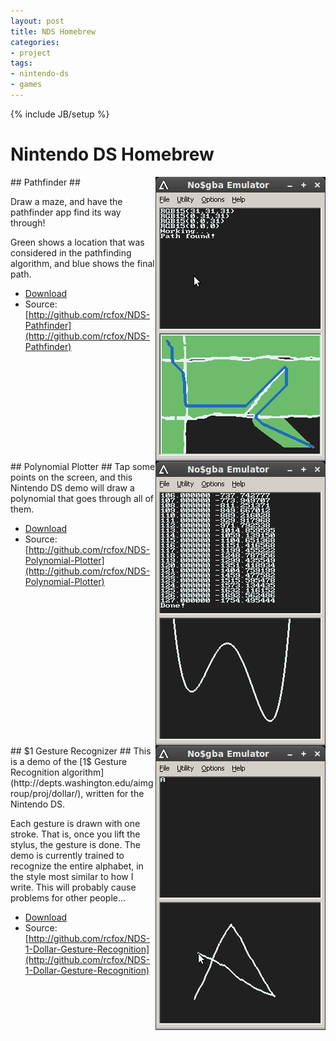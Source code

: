 ```yaml
---
layout: post
title: NDS Homebrew
categories:
- project
tags:
- nintendo-ds
- games
---
```

{% include JB/setup %}

# Nintendo DS Homebrew #

<div markdown="1" style="clear: both">
<img src="/images/nds-pathfinder.png" style="float: right"/>
## Pathfinder ##

Draw a maze, and have the pathfinder app find its way through!

Green shows a location that was considered in the pathfinding algorithm, and blue shows the final path.

* [Download](http://github.com/downloads/rcfox/NDS-Pathfinder/pathfinder.nds)
* Source: [http://github.com/rcfox/NDS-Pathfinder](http://github.com/rcfox/NDS-Pathfinder)
</div>

<div markdown="1" style="clear: both">
<img src="/images/nds-polynomial.png" style="float: right"/>
## Polynomial Plotter ##
Tap some points on the screen, and this Nintendo DS demo will draw a polynomial that goes through all of them.

* [Download](http://github.com/downloads/rcfox/NDS-Polynomial-Plotter/polynomial.nds)
* Source: [http://github.com/rcfox/NDS-Polynomial-Plotter](http://github.com/rcfox/NDS-Polynomial-Plotter)
</div>

<div markdown="1" style="clear: both">
<img src="/images/nds-dollar.png" style="float: right"/>
## $1 Gesture Recognizer ##
This is a demo of the [1$ Gesture Recognition algorithm](http://depts.washington.edu/aimgroup/proj/dollar/), written for the Nintendo DS.

Each gesture is drawn with one stroke. That is, once you lift the stylus, the gesture is done. 
The demo is currently trained to recognize the entire alphabet, in the style most similar to how I write. This will probably cause problems for other people...

* [Download](http://github.com/downloads/rcfox/NDS-1-Dollar-Gesture-Recognition/dollar.nds)
* Source: [http://github.com/rcfox/NDS-1-Dollar-Gesture-Recognition](http://github.com/rcfox/NDS-1-Dollar-Gesture-Recognition)
</div>
